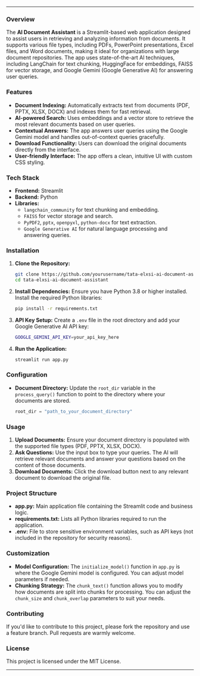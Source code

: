 

---


### Overview

The **AI Document Assistant** is a Streamlit-based web application designed to assist users in retrieving and analyzing information from documents. It supports various file types, including PDFs, PowerPoint presentations, Excel files, and Word documents, making it ideal for organizations with large document repositories. The app uses state-of-the-art AI techniques, including LangChain for text chunking, HuggingFace for embeddings, FAISS for vector storage, and Google Gemini (Google Generative AI) for answering user queries.

### Features

- **Document Indexing:** Automatically extracts text from documents (PDF, PPTX, XLSX, DOCX) and indexes them for fast retrieval.
- **AI-powered Search:** Uses embeddings and a vector store to retrieve the most relevant documents based on user queries.
- **Contextual Answers:** The app answers user queries using the Google Gemini model and handles out-of-context queries gracefully.
- **Download Functionality:** Users can download the original documents directly from the interface.
- **User-friendly Interface:** The app offers a clean, intuitive UI with custom CSS styling.

### Tech Stack

- **Frontend:** Streamlit
- **Backend:** Python
- **Libraries:** 
  - `langchain_community` for text chunking and embedding.
  - `FAISS` for vector storage and search.
  - `PyPDF2`, `pptx`, `openpyxl`, `python-docx` for text extraction.
  - `Google Generative AI` for natural language processing and answering queries.

### Installation

1. **Clone the Repository:**
   ```bash
   git clone https://github.com/yourusername/tata-elxsi-ai-document-assistant.git
   cd tata-elxsi-ai-document-assistant
   ```

2. **Install Dependencies:**
   Ensure you have Python 3.8 or higher installed. Install the required Python libraries:
   ```bash
   pip install -r requirements.txt
   ```

3. **API Key Setup:**
   Create a `.env` file in the root directory and add your Google Generative AI API key:
   ```bash
   GOOGLE_GEMINI_API_KEY=your_api_key_here
   ```

4. **Run the Application:**
   ```bash
   streamlit run app.py
   ```

### Configuration

- **Document Directory:** Update the `root_dir` variable in the `process_query()` function to point to the directory where your documents are stored.
  ```python
  root_dir = "path_to_your_document_directory"
  ```

### Usage

1. **Upload Documents:** Ensure your document directory is populated with the supported file types (PDF, PPTX, XLSX, DOCX).
2. **Ask Questions:** Use the input box to type your queries. The AI will retrieve relevant documents and answer your questions based on the content of those documents.
3. **Download Documents:** Click the download button next to any relevant document to download the original file.

### Project Structure

- **app.py:** Main application file containing the Streamlit code and business logic.
- **requirements.txt:** Lists all Python libraries required to run the application.
- **.env:** File to store sensitive environment variables, such as API keys (not included in the repository for security reasons).

### Customization

- **Model Configuration:** The `initialize_model()` function in `app.py` is where the Google Gemini model is configured. You can adjust model parameters if needed.
- **Chunking Strategy:** The `chunk_text()` function allows you to modify how documents are split into chunks for processing. You can adjust the `chunk_size` and `chunk_overlap` parameters to suit your needs.

### Contributing

If you'd like to contribute to this project, please fork the repository and use a feature branch. Pull requests are warmly welcome.

### License

This project is licensed under the MIT License.

---
